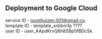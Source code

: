 ## Deployment to Google Cloud 

service ID - joosthuizen.001@gmail.co.   
template ID - template_snbbm1p ????  
user ID - user_AApdKrvQ6h8SBp5fBDcSk.
